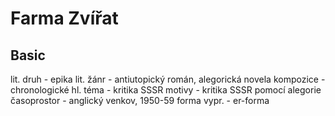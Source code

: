 # Farma Zvířat

## Basic

lit. druh - epika
lit. žánr - antiutopický román, alegorická novela
kompozice - chronologické
hl. téma - kritika SSSR
motivy - kritika SSSR pomocí alegorie
časoprostor - anglický venkov, 1950-59
forma vypr. - er-forma